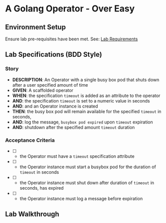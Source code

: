 <!--
  - A Golang Operator - Over Easy
    - Overview
    - Lab Specification (BDD Style)
    - Step-by-Step Detailed Lab Walkthrough
      - Summary
      - Scaffolding
      - Writing Your Operator Specifications and Status
      - Writing Your Operator Controller Implementation
      - Unit Testing
      - End to End Testing
-->
# A Golang Operator - Over Easy

## Environment Setup

Ensure lab pre-requisites have been met. See: [Lab Requirements](../01/03-lab-requirements.md)

## Lab Specifications (BDD Style)

### Story

- **DESCRIPTION**: An Operator with a single busy box pod that shuts down after a user specified amount of time
- **GIVEN**: A scaffolded operator
- **WHEN**: the specification `timeout` is added as an attribute to the operator
- **AND**: the specification `timeout` is set to a numeric value in seconds
- **AND**: and an Operator instance is created
- **THEN**: the busy box pod will remain available for the specified `timeout` in seconds,
- **AND**: log the message, `busybox pod expired` upon `timeout` expiration 
- **AND**: shutdown after the specified amount `timeout` duration

### Acceptance Criteria

- [ ] - the Operator must have a `timeout` specification attribute
- [ ] - the Operator instance must start a busybox pod for the duration of `timeout` in seconds
- [ ] - the Operator instance must shut down after duration of `timeout` in seconds, has expired
- [ ] - the Operator instance must log a message before expiration

## Lab Walkthrough

